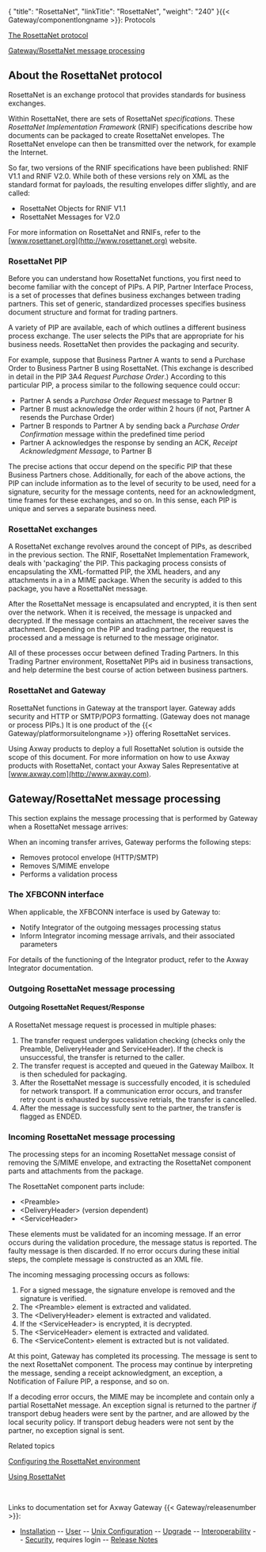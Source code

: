 {
    "title": "RosettaNet",
    "linkTitle": "RosettaNet",
    "weight": "240"
}{{< Gateway/componentlongname  >}}: Protocols

[The RosettaNet protocol](#rosettanet_protocol)

[Gateway/RosettaNet message processing](#message_processing)

<span id="rosettanet_protocol"></span>

## About the RosettaNet protocol

RosettaNet is an exchange protocol that provides standards for business exchanges.

Within RosettaNet, there are sets of RosettaNet *specifications*. These *RosettaNet Implementation Framework* (RNIF) specifications describe how documents can be packaged to create RosettaNet envelopes. The RosettaNet envelope can then be transmitted over the network, for example the Internet.

So far, two versions of the RNIF specifications have been published: RNIF V1.1 and RNIF V2.0. While both of these versions rely on XML as the standard format for payloads, the resulting envelopes differ slightly, and are called:

-   RosettaNet Objects for RNIF V1.1
-   RosettaNet Messages for V2.0

For more information on RosettaNet and RNIFs, refer to the [www.rosettanet.org](http://www.rosettanet.org) website.

<span id="About_RosettaNet_PIP"></span>

### RosettaNet PIP

Before you can understand how RosettaNet functions, you first need to become familiar with the concept of PIPs. A PIP, Partner Interface Process, is a set of processes that defines business exchanges between trading partners. This set of generic, standardized processes specifies business document structure and format for trading partners.

A variety of PIP are available, each of which outlines a different business process exchange. The user selects the PIPs that are appropriate for his business needs. RosettaNet then provides the packaging and security.

For example, suppose that Business Partner A wants to send a Purchase Order to Business Partner B using RosettaNet. (This exchange is described in detail in the PIP 3A4 *Request Purchase Order*.) According to this particular PIP, a process similar to the following sequence could occur:

-   Partner A sends a *Purchase Order Request* message to Partner B
-   Partner B must acknowledge the order within 2 hours (if not, Partner A resends the Purchase Order)
-   Partner B responds to Partner A by sending back a *Purchase Order Confirmation* message within the predefined time period
-   Partner A acknowledges the response by sending an ACK, *Receipt Acknowledgment Message*, to Partner B

The precise actions that occur depend on the specific PIP that these Business Partners chose. Additionally, for each of the above actions, the PIP can include information as to the level of security to be used, need for a signature, security for the message contents, need for an acknowledgment, time frames for these exchanges, and so on. In this sense, each PIP is unique and serves a separate business need.

### RosettaNet exchanges

A RosettaNet exchange revolves around the concept of PIPs, as described in the previous section. The RNIF, RosettaNet Implementation Framework, deals with 'packaging' the PIP. This packaging process consists of encapsulating the XML-formatted PIP, the XML headers, and any attachments in a in a MIME package. When the security is added to this package, you have a RosettaNet message.

After the RosettaNet message is encapsulated and encrypted, it is then sent over the network. When it is received, the message is unpacked and decrypted. If the message contains an attachment, the receiver saves the attachment. Depending on the PIP and trading partner, the request is processed and a message is returned to the message originator.

All of these processes occur between defined Trading Partners. In this Trading Partner environment, RosettaNet PIPs aid in business transactions, and help determine the best course of action between business partners.

### RosettaNet and Gateway

RosettaNet functions in Gateway at the transport layer. Gateway adds security and HTTP or SMTP/POP3 formatting. (Gateway does not manage or process PIPs.) It is one product of the {{< Gateway/platformorsuitelongname  >}} offering RosettaNet services.

Using Axway products to deploy a full RosettaNet solution is outside the scope of this document. For more information on how to use Axway products with RosettaNet, contact your Axway Sales Representative at [www.axway.com](http://www.axway.com).

<span id="message_processing"></span>

## Gateway/RosettaNet message processing

This section explains the message processing that is performed by Gateway when a RosettaNet message arrives:

When an incoming transfer arrives, Gateway performs the following steps:

-   Removes protocol envelope (HTTP/SMTP)
-   Removes S/MIME envelope
-   Performs a validation process

### The XFBCONN interface

When applicable, the XFBCONN interface is used by Gateway to:

-   Notify Integrator of the outgoing messages processing status
-   Inform Integrator incoming message arrivals, and their associated parameters

For details of the functioning of the Integrator product, refer to the Axway Integrator documentation.

<span id="Outbound_ROSETTANET_message_processing"></span>

### Outgoing RosettaNet message processing

#### Outgoing RosettaNet Request/Response

A RosettaNet message request is processed in multiple phases:

1.  The transfer request undergoes validation checking (checks only the Preamble, DeliveryHeader and ServiceHeader). If the check is unsuccessful, the transfer is returned to the caller.
2.  The transfer request is accepted and queued in the Gateway Mailbox. It is then scheduled for packaging.
3.  After the RosettaNet message is successfully encoded, it is scheduled for network transport. If a communication error occurs, and transfer retry count is exhausted by successive retrials, the transfer is cancelled.
4.  After the message is successfully sent to the partner, the transfer is flagged as ENDED.

<span id="Inbound_ROSETTANET_message_processing"></span>

### Incoming RosettaNet message processing

The processing steps for an incoming RosettaNet message consist of removing the S/MIME envelope, and extracting the RosettaNet component parts and attachments from the package.

The RosettaNet component parts include:

-   &lt;Preamble>
-   &lt;DeliveryHeader> (version dependent)
-   &lt;ServiceHeader>

These elements must be validated for an incoming message. If an error occurs during the validation procedure, the message status is reported. The faulty message is then discarded. If no error occurs during these initial steps, the complete message is constructed as an XML file.

The incoming messaging processing occurs as follows:

1.  For a signed message, the signature envelope is removed and the signature is verified.
2.  The &lt;Preamble> element is extracted and validated.
3.  The &lt;DeliveryHeader> element is extracted and validated.
4.  If the &lt;ServiceHeader> is encrypted, it is decrypted.
5.  The &lt;ServiceHeader> element is extracted and validated.
6.  The &lt;ServiceContent> element is extracted but is not validated.

At this point, Gateway has completed its processing. The message is sent to the next RosettaNet component. The process may continue by interpreting the message, sending a receipt acknowledgment, an exception, a Notification of Failure PIP, a response, and so on.

If a decoding error occurs, the MIME may be incomplete and contain only a partial RosettaNet message. An exception signal is returned to the partner *if* transport debug headers were sent by the partner, and are allowed by the local security policy. If transport debug headers were not sent by the partner, no exception signal is sent.

Related topics

[Configuring the RosettaNet environment](rosettanet_config)

[Using RosettaNet](rosettanet_using)

 

Links to documentation set for Axway Gateway {{< Gateway/releasenumber  >}}:

-   [Installation](/bundle/Gateway_6173_InstallationGuide_allOS_en_HTML5/page/Content/start_page.htm) -- [User](/bundle/Gateway_6173_UsersGuide_allOS_en_HTML5/page/Content/start_page.htm) -- [Unix Configuration](/bundle/Gateway_6173_ConfigurationGuide_UNIX_en_HTML5/page/Content/start_page.htm) -- [Upgrade](/bundle/Gateway_6173_UpgradeGuide_allOS_en_HTML5/page/Content/start_page.htm) -- [Interoperability](/bundle/Gateway_6173_InteroperabilityGuide_allOS_en_HTML5/page/Content/start_page.htm) -- [Security](/bundle/Gateway_6173_SecurityGuide_allOS_en_HTML5/page/Content/start_page.htm), requires login -- [Release Notes](/bundle/Gateway_6173_ReleaseNotes_allOS_en_HTML5/page/Content/Gateway_ReleaseNotes_allOS_en.htm)
